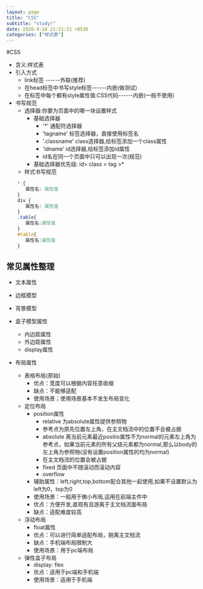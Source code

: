 ```yaml
---
layout: page
title: "CSS"
subtitle: "study!"
date: 2020-9-18 21:21:21 +0530
categories: ["样式表"]
---
```


#CSS

 - 含义:样式表
 - 引入方式
    - link标签 ------外联(推荐)
    - 在head标签中书写style标签------内嵌(做测试)
    - 在标签中每个都有style属性值:CSS代码------内嵌(一般不使用)
 - 书写规范
    - 选择器:你要为页面中的哪一块设置样式
        - 基础选择器
            - '*' 通配符选择器
            - 'tagname' 标签选择器，直接使用标签名
            - '.classname' class选择器,给标签添加一个class属性
            - 'idname' id选择器,给标签添加id属性
            - id名在同一个页面中只可以出现一次(规范)
        - 基础选择器优先级: id> class > tag >*
    - 样式书写规范
```css
    * {
       属性名: 属性值
    }
    div {
       属性名: 属性值
    }
    .table{
       属性名:属性值
    }
    #table{
       属性名:属性值
    }

 ``` 
 ## 常见属性整理
 - 文本属性

 - 边框模型

 - 背景模型

 - 盒子模型属性
     - 内边距属性
     - 外边距属性
     - display属性

 - 布局属性
     - 表格布局(原始)
         - 优点：宽度可以根据内容任意收缩
         - 缺点：不能够适配
         - 使用场景；使用场景基本不发生布局变化
     - 定位布局
         - position属性
            - relative 为absolute属性提供参照物
            - 参考点为原先位置左上角，在主文档流中的位置不会被占据
            - absolute 离当前元素最近positio属性不为normal的元素左上角为参考点，如果当前元素的所有父级元素都为normal,那么以body的左上角为参照物(没有设置position属性的均为normal)
            - 在主文档流的位置会被占据
            - flxed 页面中不随滚动而滚动内容
            - overflow 
         - 辅助属性：left,right,top,bottom配合其他一起使用,如果不设置默认为left为0，top为0
         - 使用场景：一般用于微小布局,运用在前端主件中
         - 优点：方便开发,直观有且游离于主文档流面布局 
         - 缺点：适配难度较高  
     - 浮动布局
         - float属性
         - 优点：可以进行简单适配布局，脱离主文档流
         - 缺点：手机端布局限制大
         - 使用场景：用于pc端布局
     - 弹性盒子布局
         - display: flex
         - 优点：适用于pc端和手机端
         - 使用场景：适用于手机端


